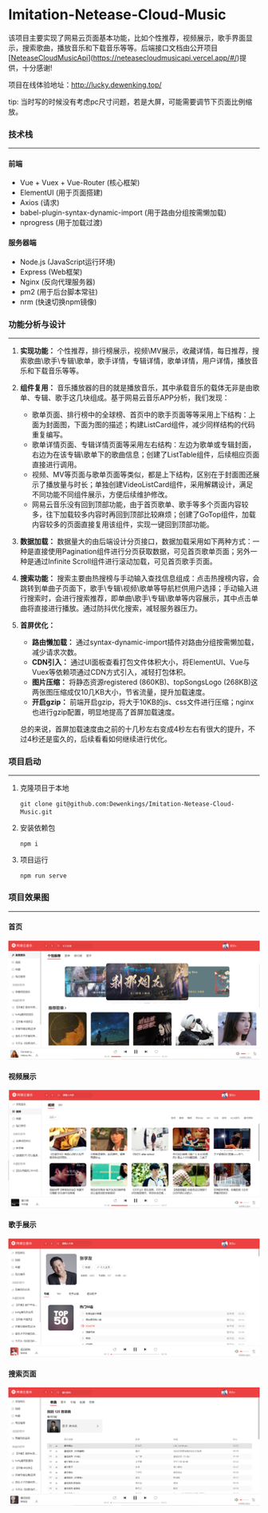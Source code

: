 # Imitation-Netease-Cloud-Music

该项目主要实现了网易云页面基本功能，比如个性推荐，视频展示，歌手界面显示，搜索歌曲，播放音乐和下载音乐等等。后端接口文档由公开项目[[NeteaseCloudMusicApi](https://neteasecloudmusicapi.js.org/#/?id=neteasecloudmusicapi)](https://neteasecloudmusicapi.vercel.app/#/)提供，十分感谢!

项目在线体验地址：http://lucky.dewenking.top/

tip: 当时写的时候没有考虑pc尺寸问题，若是大屏，可能需要调节下页面比例缩放。

### 技术栈

----

#### 前端

* Vue + Vuex + Vue-Router (核心框架)
* ElementUI (用于页面搭建)
* Axios (请求)
* babel-plugin-syntax-dynamic-import (用于路由分组按需懒加载)
* nprogress (用于加载过渡)

#### 服务器端

* Node.js (JavaScript运行环境)
* Express (Web框架)
* Nginx (反向代理服务器)
* pm2 (用于后台脚本常驻)
* nrm (快速切换npm镜像)

### 功能分析与设计

---

1.  **实现功能：** 个性推荐，排行榜展示，视频\MV展示，收藏详情，每日推荐，搜索歌曲\歌手\专辑\歌单，歌手详情，专辑详情，歌单详情，用户详情，播放音乐和下载音乐等等。
2.  **组件复用：**  音乐播放器的目的就是播放音乐，其中承载音乐的载体无非是由歌单、专辑、歌手这几块组成。基于网易云音乐APP分析，我们发现：
      * 歌单页面、排行榜中的全球榜、首页中的歌手页面等等采用上下结构：上面为封面图，下面为图的描述；构建ListCard组件，减少同样结构的代码重复编写。
      * 歌单详情页面、专辑详情页面等采用左右结构：左边为歌单或专辑封面，右边为在该专辑\歌单下的歌曲信息；创建了ListTable组件，后续相应页面直接进行调用。
      * 视频、MV等页面与歌单页面等类似，都是上下结构，区别在于封面图还展示了播放量与时长；单独创建VideoListCard组件，采用解耦设计，满足不同功能不同组件展示，方便后续维护修改。
      * 网易云音乐没有回到顶部功能，由于首页歌单、歌手等多个页面内容较多，往下加载较多内容时再回到顶部比较麻烦；创建了GoTop组件，加载内容较多的页面直接复用该组件，实现一键回到顶部功能。
3.  **数据加载：** 数据量大的由后端设计分页接口，数据加载采用如下两种方式：一种是直接使用Pagination组件进行分页获取数据，可见首页歌单页面；另外一种是通过Infinite Scroll组件进行滚动加载，可见首页歌手页面。
4.  **搜索功能：** 搜索主要由热搜榜与手动输入查找信息组成：点击热搜榜内容，会跳转到单曲子页面下，歌手\专辑\视频\歌单等导航栏供用户选择；手动输入进行搜索时，会进行搜索推荐，即单曲\歌手\专辑\歌单等内容展示，其中点击单曲将直接进行播放。通过防抖优化搜索，减轻服务器压力。
5.  **首屏优化：** 
    * **路由懒加载：** 通过syntax-dynamic-import插件对路由分组按需懒加载，减少请求次数。
    * **CDN引入：** 通过UI面板查看打包文件体积大小，将ElementUI、Vue与Vuex等依赖项通过CDN方式引入，减轻打包体积。
    * **图片压缩：** 将静态资源registered (860KB)、topSongsLogo (268KB)这两张图压缩成仅10几KB大小，节省流量，提升加载速度。
    * **开启gzip：**  前端开启gzip，将大于10KB的js、css文件进行压缩；nginx也进行gzip配置，明显地提高了首屏加载速度。
    
    总的来说，首屏加载速度由之前的十几秒左右变成4秒左右有很大的提升，不过4秒还是蛮久的，后续看看如何继续进行优化。

### 项目启动

---

1. 克隆项目于本地

   ```
   git clone git@github.com:Dewenkings/Imitation-Netease-Cloud-Music.git
   ```

2. 安装依赖包

   ```
   npm i
   ```

3. 项目运行 

   ```
   npm run serve
   ```

### 项目效果图

---

#### 首页

<img src=".\src\assets\img\MusicPageShow\discover-recommend.PNG" alt="discover-recommend" style="zoom:50%;" />

#### 视频展示

<img src=".\src\assets\img\MusicPageShow\video-video.PNG" alt="video-video" style="zoom:50%;" />

#### 歌手展示

<img src=".\src\assets\img\MusicPageShow\singer.PNG" alt="singer" style="zoom:50%;" />

#### 搜索页面

<img src=".\src\assets\img\MusicPageShow\search.PNG" alt="search" style="zoom:50%;" />
